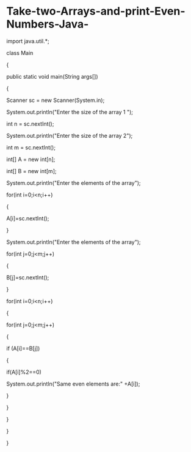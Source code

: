 # Take-two-Arrays-and-print-Even-Numbers-Java-

import java.util.*;

class Main

{

public static void main(String args[])

{

Scanner sc = new Scanner(System.in);

System.out.println("Enter the size of the array 1 ");

int n = sc.nextInt();

System.out.println("Enter the size of the array 2");

int m = sc.nextInt();

int[] A = new int[n];

int[] B = new int[m];

System.out.println("Enter the elements of the array");

for(int i=0;i<n;i++)

{

A[i]=sc.nextInt();

}

System.out.println("Enter the elements of the array");

for(int j=0;j<m;j++)

{

B[j]=sc.nextInt();

}

for(int i=0;i<n;i++)

{

for(int j=0;j<m;j++)

{

if (A[i]==B[j])

{

if(A[i]%2==0)

System.out.println("Same even elements are:" +A[i]);

}

}

}

}

}
